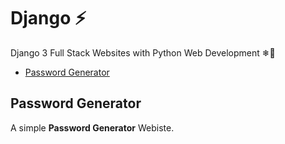# Django ⚡
Django 3 Full Stack Websites with Python Web Development ❄🗽

- [Password Generator](#password-generator)

## Password Generator

A simple **Password Generator** Webiste.


